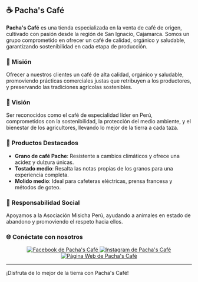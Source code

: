 ## ☕ Pacha's Café

**Pacha's Café** es una tienda especializada en la venta de café de origen, cultivado con pasión desde la región de San Ignacio, Cajamarca. Somos un grupo comprometido en ofrecer un café de calidad, orgánico y saludable, garantizando sostenibilidad en cada etapa de producción.

### 🌱 Misión
Ofrecer a nuestros clientes un café de alta calidad, orgánico y saludable, promoviendo prácticas comerciales justas que retribuyen a los productores, y preservando las tradiciones agrícolas sostenibles.

### 🎯 Visión
Ser reconocidos como el café de especialidad líder en Perú, comprometidos con la sostenibilidad, la protección del medio ambiente, y el bienestar de los agricultores, llevando lo mejor de la tierra a cada taza.

### 📌 Productos Destacados
- **Grano de café Pache**: Resistente a cambios climáticos y ofrece una acidez y dulzura únicas.
- **Tostado medio**: Resalta las notas propias de los granos para una experiencia completa.
- **Molido medio**: Ideal para cafeteras eléctricas, prensa francesa y métodos de goteo.

### 🤝 Responsabilidad Social
Apoyamos a la Asociación Misicha Perú, ayudando a animales en estado de abandono y promoviendo el respeto hacia ellos.

### 🌐 Conéctate con nosotros
<p align="center">
  <a href="https://www.facebook.com/Pachascafe/" target="_blank">
    <img src="https://img.shields.io/badge/🔗-Facebook-blue?style=for-the-badge&logo=facebook" alt="Facebook de Pacha's Café" />
  </a>
  <a href="https://www.instagram.com/pachascafe/" target="_blank">
    <img src="https://img.shields.io/badge/🔗-Instagram-ff69b4?style=for-the-badge&logo=instagram" alt="Instagram de Pacha's Café" />
  </a>
  <a href="https://pachas.vercel.app/" target="_blank">
    <img src="https://img.shields.io/badge/🌐-Página_Web-00c853?style=for-the-badge&logo=google-chrome" alt="Página Web de Pacha's Café" />
  </a>
</p>

---

¡Disfruta de lo mejor de la tierra con Pacha's Café!
